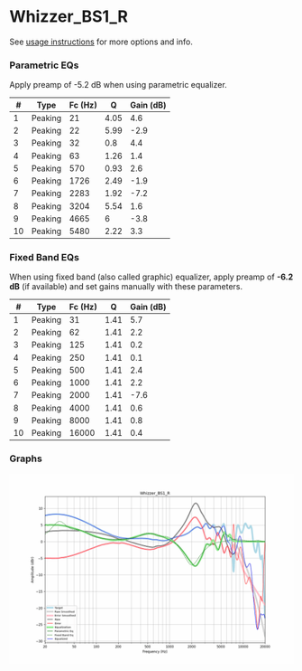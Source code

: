 # Whizzer_BS1_R
See [usage instructions](https://github.com/jaakkopasanen/AutoEq#usage) for more options and info.

### Parametric EQs
Apply preamp of -5.2 dB when using parametric equalizer.

|   # | Type    |   Fc (Hz) |    Q |   Gain (dB) |
|-----|---------|-----------|------|-------------|
|   1 | Peaking |        21 | 4.05 |         4.6 |
|   2 | Peaking |        22 | 5.99 |        -2.9 |
|   3 | Peaking |        32 | 0.8  |         4.4 |
|   4 | Peaking |        63 | 1.26 |         1.4 |
|   5 | Peaking |       570 | 0.93 |         2.6 |
|   6 | Peaking |      1726 | 2.49 |        -1.9 |
|   7 | Peaking |      2283 | 1.92 |        -7.2 |
|   8 | Peaking |      3204 | 5.54 |         1.6 |
|   9 | Peaking |      4665 | 6    |        -3.8 |
|  10 | Peaking |      5480 | 2.22 |         3.3 |

### Fixed Band EQs
When using fixed band (also called graphic) equalizer, apply preamp of **-6.2 dB** (if available) and set gains manually with these parameters.

|   # | Type    |   Fc (Hz) |    Q |   Gain (dB) |
|-----|---------|-----------|------|-------------|
|   1 | Peaking |        31 | 1.41 |         5.7 |
|   2 | Peaking |        62 | 1.41 |         2.2 |
|   3 | Peaking |       125 | 1.41 |         0.2 |
|   4 | Peaking |       250 | 1.41 |         0.1 |
|   5 | Peaking |       500 | 1.41 |         2.4 |
|   6 | Peaking |      1000 | 1.41 |         2.2 |
|   7 | Peaking |      2000 | 1.41 |        -7.6 |
|   8 | Peaking |      4000 | 1.41 |         0.6 |
|   9 | Peaking |      8000 | 1.41 |         0.8 |
|  10 | Peaking |     16000 | 1.41 |         0.4 |

### Graphs
![](./Whizzer_BS1_R.png)
